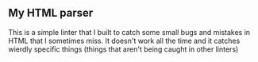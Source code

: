 ## My HTML parser

This is a simple linter that I built to catch some small bugs and mistakes in HTML that I sometimes miss. It doesn't work all the time and it catches wierdly specific things (things that aren't being caught in other linters)
